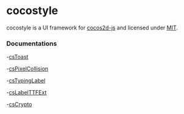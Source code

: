 cocostyle
=========

cocostyle is a UI framework for [cocos2d-js](https://github.com/cocos2d/cocos2d-js) and licensed under [MIT](./LICENSE).

### Documentations

-[csToast](doc/csToast.md)

-[csPixelCollision](doc/csPixelCollision.md)

-[csTypingLabel](doc/csTypingLabel.md)

-[csLabelTTFExt](doc/csLabelTTFExt.md)

-[csCrypto](doc/csCrypto.md)
